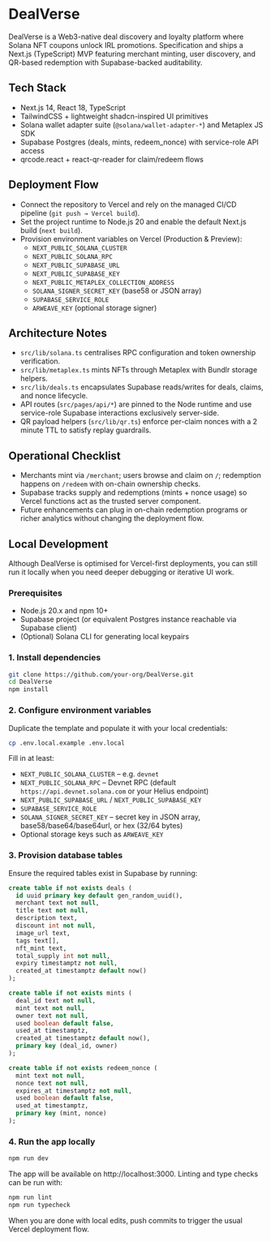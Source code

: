 # DealVerse

DealVerse is a Web3-native deal discovery and loyalty platform where Solana NFT coupons unlock IRL promotions. Specification and ships a Next.js (TypeScript) MVP featuring merchant minting, user discovery, and QR-based redemption with Supabase-backed auditability.

## Tech Stack

- Next.js 14, React 18, TypeScript
- TailwindCSS + lightweight shadcn-inspired UI primitives
- Solana wallet adapter suite (`@solana/wallet-adapter-*`) and Metaplex JS SDK
- Supabase Postgres (deals, mints, redeem_nonce) with service-role API access
- qrcode.react + react-qr-reader for claim/redeem flows

## Deployment Flow

- Connect the repository to Vercel and rely on the managed CI/CD pipeline (`git push → Vercel build`).
- Set the project runtime to Node.js 20 and enable the default Next.js build (`next build`).
- Provision environment variables on Vercel (Production & Preview):
  - `NEXT_PUBLIC_SOLANA_CLUSTER`
  - `NEXT_PUBLIC_SOLANA_RPC`
  - `NEXT_PUBLIC_SUPABASE_URL`
  - `NEXT_PUBLIC_SUPABASE_KEY`
  - `NEXT_PUBLIC_METAPLEX_COLLECTION_ADDRESS`
  - `SOLANA_SIGNER_SECRET_KEY` (base58 or JSON array)
  - `SUPABASE_SERVICE_ROLE`
  - `ARWEAVE_KEY` (optional storage signer)

## Architecture Notes

- `src/lib/solana.ts` centralises RPC configuration and token ownership verification.
- `src/lib/metaplex.ts` mints NFTs through Metaplex with Bundlr storage helpers.
- `src/lib/deals.ts` encapsulates Supabase reads/writes for deals, claims, and nonce lifecycle.
- API routes (`src/pages/api/*`) are pinned to the Node runtime and use service-role Supabase interactions exclusively server-side.
- QR payload helpers (`src/lib/qr.ts`) enforce per-claim nonces with a 2 minute TTL to satisfy replay guardrails.

## Operational Checklist

- Merchants mint via `/merchant`; users browse and claim on `/`; redemption happens on `/redeem` with on-chain ownership checks.
- Supabase tracks supply and redemptions (mints + nonce usage) so Vercel functions act as the trusted server component.
- Future enhancements can plug in on-chain redemption programs or richer analytics without changing the deployment flow.

## Local Development

Although DealVerse is optimised for Vercel-first deployments, you can still run it locally when you need deeper debugging or iterative UI work.

### Prerequisites

- Node.js 20.x and npm 10+
- Supabase project (or equivalent Postgres instance reachable via Supabase client)
- (Optional) Solana CLI for generating local keypairs

### 1. Install dependencies

```bash
git clone https://github.com/your-org/DealVerse.git
cd DealVerse
npm install
```

### 2. Configure environment variables

Duplicate the template and populate it with your local credentials:

```bash
cp .env.local.example .env.local
```

Fill in at least:

- `NEXT_PUBLIC_SOLANA_CLUSTER` – e.g. `devnet`
- `NEXT_PUBLIC_SOLANA_RPC` – Devnet RPC (default `https://api.devnet.solana.com` or your Helius endpoint)
- `NEXT_PUBLIC_SUPABASE_URL` / `NEXT_PUBLIC_SUPABASE_KEY`
- `SUPABASE_SERVICE_ROLE`
- `SOLANA_SIGNER_SECRET_KEY` – secret key in JSON array, base58/base64/base64url, or hex (32/64 bytes)
- Optional storage keys such as `ARWEAVE_KEY`

### 3. Provision database tables

Ensure the required tables exist in Supabase by running:

```sql
create table if not exists deals (
  id uuid primary key default gen_random_uuid(),
  merchant text not null,
  title text not null,
  description text,
  discount int not null,
  image_url text,
  tags text[],
  nft_mint text,
  total_supply int not null,
  expiry timestamptz not null,
  created_at timestamptz default now()
);

create table if not exists mints (
  deal_id text not null,
  mint text not null,
  owner text not null,
  used boolean default false,
  used_at timestamptz,
  created_at timestamptz default now(),
  primary key (deal_id, owner)
);

create table if not exists redeem_nonce (
  mint text not null,
  nonce text not null,
  expires_at timestamptz not null,
  used boolean default false,
  used_at timestamptz,
  primary key (mint, nonce)
);
```

### 4. Run the app locally

```bash
npm run dev
```

The app will be available on http://localhost:3000. Linting and type checks can be run with:

```bash
npm run lint
npm run typecheck
```

When you are done with local edits, push commits to trigger the usual Vercel deployment flow.
